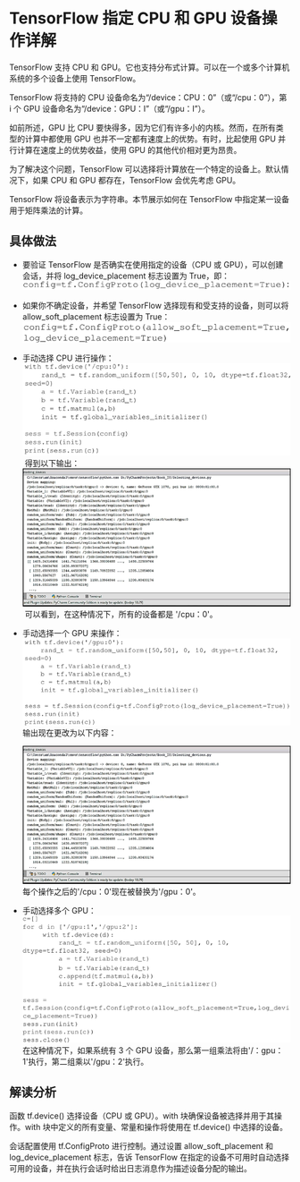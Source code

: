 # TensorFlow 指定 CPU 和 GPU 设备操作详解

TensorFlow 支持 CPU 和 GPU。它也支持分布式计算。可以在一个或多个计算机系统的多个设备上使用 TensorFlow。

TensorFlow 将支持的 CPU 设备命名为“/device：CPU：0”（或“/cpu：0”），第 i 个 GPU 设备命名为“/device：GPU：I”（或“/gpu：I”）。

如前所述，GPU 比 CPU 要快得多，因为它们有许多小的内核。然而，在所有类型的计算中都使用 GPU 也并不一定都有速度上的优势。有时，比起使用 GPU 并行计算在速度上的优势收益，使用 GPU 的其他代价相对更为昂贵。

为了解决这个问题，TensorFlow 可以选择将计算放在一个特定的设备上。默认情况下，如果 CPU 和 GPU 都存在，TensorFlow 会优先考虑 GPU。

TensorFlow 将设备表示为字符串。本节展示如何在 TensorFlow 中指定某一设备用于矩阵乘法的计算。

## 具体做法

*   要验证 TensorFlow 是否确实在使用指定的设备（CPU 或 GPU），可以创建会话，并将 log_device_placement 标志设置为 True，即：
    ![](img/56a9432b0fe7a1d2fcd9d0c93f7c841d.jpg)

*   如果你不确定设备，并希望 TensorFlow 选择现有和受支持的设备，则可以将 allow_soft_placement 标志设置为 True：
    ![](img/6d344efb0f9f3896c03fa55788128e24.jpg)

*   手动选择 CPU 进行操作：
    ![](img/97c32fb236043877bfc2bf293549a4c7.jpg)
     得到以下输出：
    ![](img/28611cdb15c9294263ab2232c9797d57.jpg)
     可以看到，在这种情况下，所有的设备都是 '/cpu：0'。
*   手动选择一个 GPU 来操作：
    ![](img/e7555bd4fbb040706baca6d7c0653064.jpg)
    输出现在更改为以下内容：

    ![](img/58477b8bbc1e3bc332da87de1ad76132.jpg)
    每个操作之后的'/cpu：0'现在被替换为'/gpu：0'。
*   手动选择多个 GPU：
    ![](img/5cc1f233f119fb10ea1fe63402fb6fde.jpg)
    在这种情况下，如果系统有 3 个 GPU 设备，那么第一组乘法将由'/：gpu：1'执行，第二组乘以'/gpu：2'执行。

## 解读分析

函数 tf.device() 选择设备（CPU 或 GPU）。with 块确保设备被选择并用于其操作。with 块中定义的所有变量、常量和操作将使用在 tf.device() 中选择的设备。

会话配置使用 tf.ConfigProto 进行控制。通过设置 allow_soft_placement 和 log_device_placement 标志，告诉 TensorFlow 在指定的设备不可用时自动选择可用的设备，并在执行会话时给出日志消息作为描述设备分配的输出。